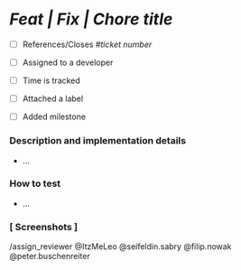 # *Feat | Fix | Chore* *title*

- [ ] References/Closes #*ticket number*
- [ ] Assigned to a developer
- [ ] Time is tracked
- [ ] Attached a label
- [ ] Added milestone


### Description and implementation details
- ...

### How to test
- ...

### [ Screenshots ]

/assign_reviewer @ItzMeLeo @seifeldin.sabry @filip.nowak @peter.buschenreiter
